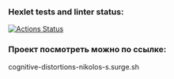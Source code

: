 ### Hexlet tests and linter status:

[![Actions Status](https://github.com/Nikolos-S/layout-designer-project-lvl1/actions/workflows/hexlet-check.yml/badge.svg)](https://github.com/Nikolos-S/layout-designer-project-lvl1/actions)

### Проект посмотреть можно по ссылке:

cognitive-distortions-nikolos-s.surge.sh
